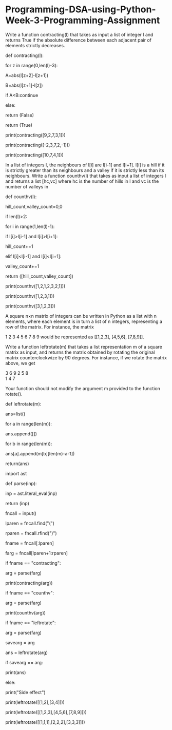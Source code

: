 # Programming-DSA-using-Python-Week-3-Programming-Assignment

Write a function contracting(l) that takes as input a list of integer l and returns True if the absolute difference between each adjacent pair of elements strictly decreases.

def contracting(l):

  for z in range(0,len(l)-3):

A=abs(l[z+2]-l[z+1])

B=abs(l[z+1]-l[z])

if A<B:continue
   
   else:
   
   return (False) 
  
  return (True)
  
  print(contracting([9,2,7,3,1]))
  
print(contracting([-2,3,7,2,-1]))

print(contracting([10,7,4,1]))

In a list of integers l, the neighbours of l[i] are l[i-1] and l[i+1]. l[i] is a hill if it is strictly greater than its neighbours and a valley if it is strictly less than its neighbours.
Write a function counthv(l) that takes as input a list of integers l and returns a list [hc,vc] where hc is the number of hills in l and vc is the number of valleys in 

def counthv(l):
  
  hill_count,valley_count=0,0
  
  if len(l)>2:
  
  for i in range(1,len(l)-1):
  
  if l[i]>l[i-1] and l[i]>l[i+1]:
  
  hill_count+=1
  
  elif l[i]<l[i-1] and l[i]<l[i+1]:
  
  valley_count+=1
  
  return ([hill_count,valley_count])

print(counthv([1,2,1,2,3,2,1]))

print(counthv([1,2,3,1]))

print(counthv([3,1,2,3]))

A square n×n matrix of integers can be written in Python as a list with n elements, where each element is in turn a list of n integers, representing a row of the matrix. For instance, the matrix

  1  2  3
  4  5  6
  7  8  9
would be represented as [[1,2,3], [4,5,6], [7,8,9]].

Write a function leftrotate(m) that takes a list representation m of a square matrix as input, and returns the matrix obtained by rotating the original matrix counterclockwize by 90 degrees. For instance, if we rotate the matrix above, we get

  3  6  9
  2  5  8    
  1  4  7

Your function should not modify the argument m provided to the function rotate().

def leftrotate(m):
   
   ans=list()
   
   for a in range(len(m)):
   
   ans.append([])
   
   for b in range(len(m)):
   
   ans[a].append(m[b][len(m)-a-1])
   
   return(ans)  

import ast

def parse(inp):
  
  inp = ast.literal_eval(inp)
  
  return (inp)

fncall = input()

lparen = fncall.find("(")

rparen = fncall.rfind(")")

fname = fncall[:lparen]

farg = fncall[lparen+1:rparen]

if fname == "contracting":

arg = parse(farg)

print(contracting(arg))

if fname == "counthv":

arg = parse(farg)

print(counthv(arg))

if fname == "leftrotate":

arg = parse(farg)

savearg = arg

ans = leftrotate(arg)

if savearg == arg:

print(ans)

else:

print("Side effect")

print(leftrotate([[1,2],[3,4]]))

print(leftrotate([[1,2,3],[4,5,6],[7,8,9]]))

print(leftrotate([[1,1,1],[2,2,2],[3,3,3]]))






